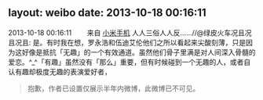 layout: weibo
date: 2013-10-18 00:16:11
---
2013-10-18 00:16:11  &nbsp;&nbsp;&nbsp;&nbsp;&nbsp;&nbsp; 来自 <a href="http://app.weibo.com/t/feed/22zMnn" rel="nofollow">小米手机</a>
人人三俗人人反……//@绿皮火车况且况且况且: 是。有时我在想，罗永浩和伍迪艾伦他们之所以看起来尖酸刻薄，只是因为这好像是抵抗「无趣」的一个有效通道。虽然他们骨子里满是对人间深入骨髓的爱恋。^_^「有趣」虽然没有「那么」重要，但有时候碰到一个无趣的人，或者自认有趣却极度无趣的表演爱好者，
>  抱歉，作者已设置仅展示半年内微博，此微博已不可见。 ​​​
